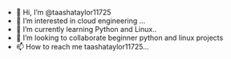- 👋 Hi, I’m @taashataylor11725
- 👀 I’m interested in cloud engineering ...
- 🌱 I’m currently learning Python and Linux..
- 💞️ I’m looking to collaborate beginner python and linux projects
- 📫 How to reach me taashataylor11725...

<!---
taashataylor11725/taashataylor11725 is a ✨ special ✨ repository because its `README.md` (this file) appears on your GitHub profile.
You can click the Preview link to take a look at your changes.
--->

